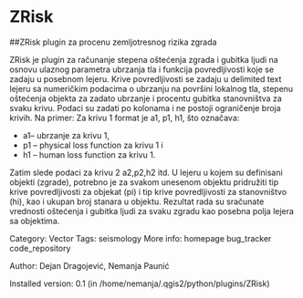 # ZRisk

##ZRisk plugin za procenu zemljotresnog rizika zgrada

ZRisk je plugin za računanje stepena oštećenja zgrada i gubitka ljudi na osnovu ulaznog parametra ubrzanja tla i funkcija povredljivosti koje se zadaju u posebnom lejeru. Krive povredljivosti se zadaju u delimited text lejeru sa numeričkim podacima o ubrzanju na površini lokalnog tla, stepenu oštećenja objekta za zadato ubrzanje i procentu gubitka stanovništva za svaku krivu. Podaci su zadati po kolonama i ne postoji ograničenje broja krivih. Na primer: 
Za krivu 1 format je a1, p1, h1, što označava:
* a1– ubrzanje za krivu 1, 
* p1 – physical loss function za krivu 1 i 
* h1 – human loss function za krivu 1. 

Zatim slede podaci za krivu 2 a2,p2,h2 itd. U lejeru u kojem su definisani objekti (zgrade), potrebno je za svakom unesenom objektu pridružiti tip krive povredljivosti za objekat (pi) i tip krive povredljivosti za stanovništvo (hi), kao i ukupan broj stanara u objektu. Rezultat rada su sračunate vrednosti oštećenja i gubitka ljudi za svaku zgradu kao posebna polja lejera sa objektima.


Category: Vector 
Tags: seismology 
More info: homepage   bug_tracker   code_repository

Author: Dejan Dragojević, Nemanja Paunić

Installed version: 0.1 (in /home/nemanja/.qgis2/python/plugins/ZRisk)
